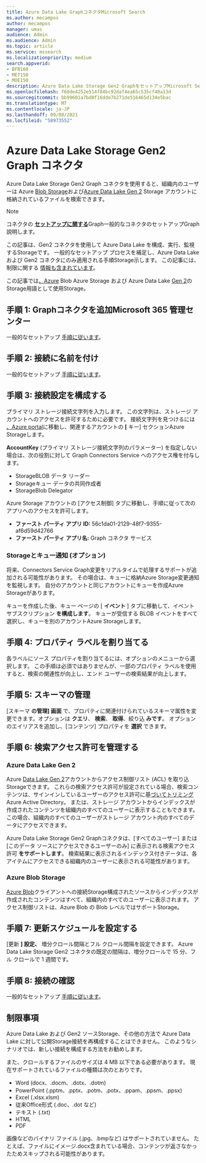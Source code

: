 ```yaml
---
title: Azure Data Lake GraphコネクタMicrosoft Search
ms.author: mecampos
author: mecampos
manager: umas
audience: Admin
ms.audience: Admin
ms.topic: article
ms.service: mssearch
ms.localizationpriority: medium
search.appverid:
- BFB160
- MET150
- MOE150
description: Azure Data Lake Storage Gen2 GraphをセットアップMicrosoft Search
ms.openlocfilehash: f60de4252e514f84bc92daf4ea65c535cf40a13d
ms.sourcegitcommit: bb99601a7bd0f16dde7b271de516465d134e5bac
ms.translationtype: MT
ms.contentlocale: ja-JP
ms.lasthandoff: 09/08/2021
ms.locfileid: "58973552"
---
```

<!---Previous ms.author: monaray --->

# <a name="azure-data-lake-storage-gen2-graph-connector"></a>Azure Data Lake Storage Gen2 Graph コネクタ

Azure Data Lake Storage Gen2 Graph コネクタを使用すると、組織内のユーザーは Azure [Blob Storage](/azure/storage/blobs/storage-blobs-introduction)および[Azure Data Lake Gen 2](/azure/storage/blobs/data-lake-storage-introduction) Storage アカウントに格納されているファイルを検索できます。

> [!NOTE]
> コネクタの [**セットアップに関する**](configure-connector.md)Graph一般的なコネクタのセットアップGraph説明します。

この記事は、Gen2 コネクタを使用して Azure Data Lake を構成、実行、監視するStorageです。 一般的なセットアップ プロセスを補足し、Azure Data Lake および Gen2 コネクタにのみ適用される手順Storage示します。 この記事には、制限に関する [情報も含まれています](#limitations)。

この記事では[、Azure](/azure/storage/blobs/storage-blobs-introduction)  Blob Azure Storage および Azure Data Lake [Gen 2](/azure/storage/blobs/data-lake-storage-introduction)のStorage用語として使用Storage。

## <a name="step-1-add-a-graph-connector-in-the-microsoft-365-admin-center"></a>手順 1: Graphコネクタを追加Microsoft 365 管理センター

一般的なセットアップ [手順に従います](./configure-connector.md)。
<!---If the above phrase does not apply, delete it and insert specific details for your data source that are different from general setup instructions.-->

## <a name="step-2-name-the-connection"></a>手順 2: 接続に名前を付け

一般的なセットアップ [手順に従います](./configure-connector.md)。
<!---If the above phrase does not apply, delete it and insert specific details for your data source that are different from general setup instructions.-->

## <a name="step-3-configure-the-connection-settings"></a>手順 3: 接続設定を構成する

プライマリ ストレージ接続文字列を入力します。 この文字列は、ストレージ アカウントへのアクセスを許可するために必要です。 接続文字列を見つけるには [、Azure portal](https://ms.portal.azure.com/#home)に移動し、関連するアカウントの **[** キー] セクションAzure Storageします。

**AccountKey** (プライマリ ストレージ接続文字列のパラメーター) を指定しない場合は、次の役割に対して Graph Connectors Service へのアクセス権を付与します。

* StorageBLOB データ リーダー
* Storageキュー データの共同作成者
* StorageBlob Delegator

Azure Storage アカウントの [アクセス制御] タブに移動し、手順に従って次のアプリへのアクセスを許可します。

* **ファースト パーティ アプリ ID:** 56c1da01-2129-48f7-9355-af6d59d42766
* **ファースト パーティ アプリ名:** Graph コネクタ サービス

### <a name="storage-account-and-queue-notifications-optional"></a>Storageとキュー通知 (オプション)

将来、Connectors Service Graph変更をリアルタイムで処理するサポートが追加される可能性があります。 その場合は、キューに格納Azure Storage変更通知を監視します。 自分のアカウントと同じアカウントにキューを作成Azure Storageがあります。

キューを作成した後、キュー ページの [ **イベント** ] タブに移動して、イベント サブスクリプション **を構成します**。 キューが受信する BLOB イベントをすべて選択し、キューを別のアカウントAzure Storageします。

## <a name="step-4-assign-property-labels"></a>手順 4: プロパティ ラベルを割り当てる

各ラベルにソース プロパティを割り当てるには、オプションのメニューから選択します。 この手順は必須ではありませんが、一部のプロパティ ラベルを使用すると、検索の関連性が向上し、エンド ユーザーの検索結果が向上します。

## <a name="step-5-manage-schema"></a>手順 5: スキーマの管理

[スキーマ **の管理] 画面** で、プロパティに関連付けられているスキーマ属性を変更できます。オプションは **クエリ**、 **検索**、 **取得**、絞り込 **みです**。 オプションのエイリアスを追加し、[コンテンツ] プロパティを **選択** できます。

## <a name="step-6-manage-search-permissions"></a>手順 6: 検索アクセス許可を管理する

### <a name="azure-data-lake-gen-2"></a>Azure Data Lake Gen 2

Azure [Data Lake Gen 2](/azure/storage/blobs/data-lake-storage-introduction)アカウントからアクセス制御リスト (ACL) を取り込Storageできます。 これらの検索アクセス許可が設定されている場合、検索コンテンツは、サインインしているユーザーのアクセス許可に基[づいてトリミング](/azure/active-directory/)Azure Active Directory。 または、ストレージ アカウントからインデックスが作成されたコンテンツを組織内のすべてのユーザーに表示することもできます。 この場合、組織内のすべてのユーザーがストレージ アカウント内のすべてのデータにアクセスできます。

Azure Data Lake Storage Gen2 Graphコネクタは、[すべてのユーザー] または[このデータ ソースにアクセスできるユーザーのみ] に表示される検索アクセス許可 **をサポートします**。 検索結果に表示されるインデックス付きデータは、各アイテムにアクセスできる組織内のユーザーに表示される可能性があります。

### <a name="azure-blob-storage"></a>Azure Blob Storage

[Azure Blob](/azure/storage/blobs/storage-blobs-introduction)クライアントへの接続Storage構成されたソースからインデックスが作成されたコンテンツはすべて、組織内のすべてのユーザーに表示されます。 アクセス制御リストは、Azure Blob の Blob レベルではサポートStorage。

## <a name="step-7-set-the-refresh-schedule"></a>手順 7: 更新スケジュールを設定する

[更新 **] 設定、** 増分クロール間隔とフル クロール間隔を設定できます。 Azure Data Lake Storage Gen2 コネクタの既定の間隔は、増分クロールで 15 分、フル クロールで 1 週間です。

## <a name="step-8-review-connection"></a>手順 8: 接続の確認

一般的なセットアップ [手順に従います](./configure-connector.md)。
<!---If the above phrase does not apply, delete it and insert specific details for your data source that are different from general setup instructions.-->

<!---## Troubleshooting-->
<!---Insert troubleshooting recommendations for this data source-->

## <a name="limitations"></a>制限事項

Azure Data Lake および Gen2 ソースStorage、その他の方法で Azure Data Lake に対して公開Storage接続を再構成することはできません。 このようなシナリオでは、新しい接続を構成する方法をお勧めします。

また、クロールするファイルのサイズは 4 MB 以下である必要があります。 現在サポートされているファイルの種類は次のとおりです。

* Word (docx、.docm、.dotx、.dotm)
* PowerPoint (.pptm、.pptx、.potm、.potx、.ppam、.ppsm、.ppsx)
* Excel (.xlsx.xlsm)
* 従来Office形式 (.doc、.dot など)
* テキスト (.txt)
* HTML
* PDF

画像などのバイナリ ファイル (.jpg、.bmpなど) はサポートされていません。 たとえば、ファイルにイメージ.docx含まれている場合、コンテンツが返さなかったためスキップされる可能性があります。